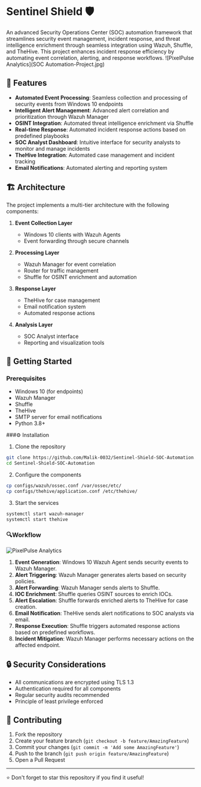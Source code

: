 # Sentinel Shield 🛡️

An advanced Security Operations Center (SOC) automation framework that streamlines security event management, incident response, and threat intelligence enrichment through seamless integration using Wazuh, Shuffle, and TheHive. This project enhances incident response efficiency by automating event correlation, alerting, and response workflows. 
![PixelPulse Analytics](SOC Automation-Project.jpg)

## 🌟 Features

- **Automated Event Processing**: Seamless collection and processing of security events from Windows 10 endpoints
- **Intelligent Alert Management**: Advanced alert correlation and prioritization through Wazuh Manager
- **OSINT Integration**: Automated threat intelligence enrichment via Shuffle
- **Real-time Response**: Automated incident response actions based on predefined playbooks
- **SOC Analyst Dashboard**: Intuitive interface for security analysts to monitor and manage incidents
- **TheHive Integration**: Automated case management and incident tracking
- **Email Notifications**: Automated alerting and reporting system

## 🏗️ Architecture

The project implements a multi-tier architecture with the following components:

1. **Event Collection Layer**
   - Windows 10 clients with Wazuh Agents
   - Event forwarding through secure channels

2. **Processing Layer**
   - Wazuh Manager for event correlation
   - Router for traffic management
   - Shuffle for OSINT enrichment and automation

3. **Response Layer**
   - TheHive for case management
   - Email notification system
   - Automated response actions

4. **Analysis Layer**
   - SOC Analyst interface
   - Reporting and visualization tools

## 🚀 Getting Started

### Prerequisites

- Windows 10 (for endpoints)
- Wazuh Manager
- Shuffle
- TheHive
- SMTP server for email notifications
- Python 3.8+

###⚙️ Installation

1. Clone the repository
```bash
git clone https://github.com/Malik-0032/Sentinel-Shield-SOC-Automation.git
cd Sentinel-Shield-SOC-Automation
```

2. Configure the components
```bash
cp configs/wazuh/ossec.conf /var/ossec/etc/
cp configs/thehive/application.conf /etc/thehive/
```

3. Start the services
```bash
systemctl start wazuh-manager
systemctl start thehive
```

### 🔍Workflow
![PixelPulse Analytics](Workflow.jpg.jpg)

1. **Event Generation**: Windows 10 Wazuh Agent sends security events to Wazuh Manager.
2. **Alert Triggering**: Wazuh Manager generates alerts based on security policies.
3. **Alert Forwarding**: Wazuh Manager sends alerts to Shuffle.
4. **IOC Enrichment**: Shuffle queries OSINT sources to enrich IOCs.
5. **Alert Escalation**: Shuffle forwards enriched alerts to TheHive for case creation.
6. **Email Notification**: TheHive sends alert notifications to SOC analysts via email.
7. **Response Execution**: Shuffle triggers automated response actions based on predefined workflows.
8. **Incident Mitigation**: Wazuh Manager performs necessary actions on the affected endpoint.

## 🔒 Security Considerations

- All communications are encrypted using TLS 1.3
- Authentication required for all components
- Regular security audits recommended
- Principle of least privilege enforced

## 🤝 Contributing

1. Fork the repository
2. Create your feature branch (`git checkout -b feature/AmazingFeature`)
3. Commit your changes (`git commit -m 'Add some AmazingFeature'`)
4. Push to the branch (`git push origin feature/AmazingFeature`)
5. Open a Pull Request


---
⭐ Don't forget to star this repository if you find it useful!
